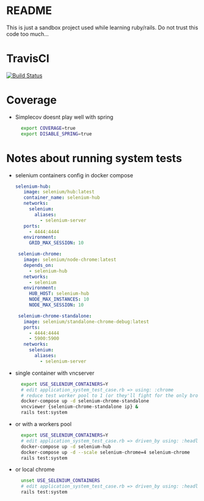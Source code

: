 # README

This is just a sandbox project used while learning ruby/rails. Do not trust this code too much...

# TravisCI

[![Build Status](https://travis-ci.com/cfroehli/miniblog.svg?branch=master)](https://travis-ci.com/cfroehli/miniblog)

# Coverage

  * Simplecov doesnt play well with spring
    ~~~bash
      export COVERAGE=true
      export DISABLE_SPRING=true
    ~~~

# Notes about running system tests

  * selenium containers config in docker compose
    ~~~yaml
    selenium-hub:
       image: selenium/hub:latest
       container_name: selenium-hub
       networks:
         selenium:
           aliases:
             - selenium-server
       ports:
         - 4444:4444
       environment:
         GRID_MAX_SESSION: 10

     selenium-chrome:
       image: selenium/node-chrome:latest
       depends_on:
         - selenium-hub
       networks:
         - selenium
       environment:
         HUB_HOST: selenium-hub
         NODE_MAX_INSTANCES: 10
         NODE_MAX_SESSION: 10

     selenium-chrome-standalone:
       image: selenium/standalone-chrome-debug:latest
       ports:
         - 4444:4444
         - 5900:5900
       networks:
         selenium:
           aliases:
             - selenium-server
     ~~~

   * single container with vncserver
     ~~~bash
       export USE_SELENIUM_CONTAINERS=Y
       # edit application_system_test_case.rb => using: :chrome
       # reduce test worker pool to 1 (or they'll fight for the only browser available)
       docker-compose up -d selenium-chrome-standalone
       vncviewer {selenium-chrome-standalone ip} &
       rails test:system
     ~~~

   * or with a workers pool
     ~~~bash
       export USE_SELENIUM_CONTAINERS=Y
       # edit application_system_test_case.rb => driven_by using: :headless_chrome
       docker-compose up -d selenium-hub
       docker-compose up -d --scale selenium-chrome=4 selenium-chrome
       rails test:system
     ~~~

   * or local chrome
     ~~~bash
       unset USE_SELENIUM_CONTAINERS
       # edit application_system_test_case.rb => driven_by using: :headless_chrome or :chrome
       rails test:system
     ~~~
